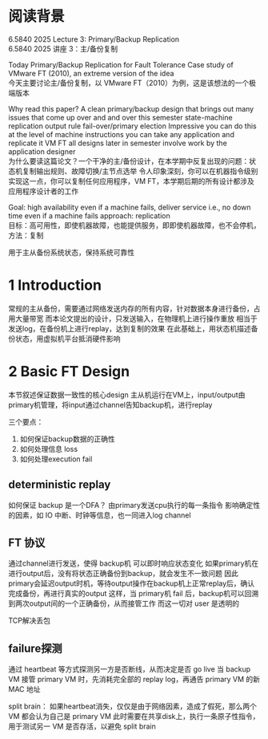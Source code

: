# 阅读背景
6.5840 2025 Lecture 3: Primary/Backup Replication  
6.5840 2025 讲座 3：主/备份复制

Today
  Primary/Backup Replication for Fault Tolerance
  Case study of VMware FT (2010), an extreme version of the idea  
今天主要讨论主/备份复制，以 VMware FT（2010）为例，这是该想法的一个极端版本  
  
Why read this paper?
  A clean primary/backup design that brings out many issues that come
  up over and and over this semester
    state-machine replication
    output rule
    fail-over/primary election
  Impressive you can do this at the level of machine instructions
    you can take any application and replicate it VM FT
    all designs later in semester involve work by the application designer  
为什么要读这篇论文？一个干净的主/备份设计，在本学期中反复出现的问题：状态机复制输出规则、故障切换/主节点选举 令人印象深刻，你可以在机器指令级别实现这一点，你可以复制任何应用程序，VM FT，本学期后期的所有设计都涉及应用程序设计者的工作  
  
Goal: high availability
  even if a machine fails, deliver service
    i.e., no down time even if a machine fails
  approach: replication  
目标：高可用性，即使机器故障，也能提供服务，即即使机器故障，也不会停机，方法：复制

用于主从备份系统状态，保持系统可靠性

# 1 Introduction
常规的主从备份，需要通过网络发送内存的所有内容，针对数据本身进行备份，占用大量带宽
而本论文提出的设计，只发送输入，在物理机上进行操作重放
  相当于发送log，在备份机上进行replay，达到复制的效果
  在此基础上，用状态机描述备份状态，用虚拟机平台抵消硬件影响

# 2 Basic FT Design
本节叙述保证数据一致性的核心design
主从机运行在VM上，input/output由primary机管理，将input通过channel告知backup机，进行replay

三个要点：
1. 如何保证backup数据的正确性
2. 如何处理信息 loss
3. 如何处理execution fail

## deterministic replay
如何保证 backup 是一个DFA？
  由primary发送cpu执行的每一条指令
  影响确定性的因素，如 IO 中断、时钟等信息，也一同进入log channel

## FT 协议
通过channel进行发送，使得 backup机 可以即时响应状态变化
如果primary机在进行output后，没有将状态正确备份到backup，就会发生不一致问题
  因此primary会延迟output时机，等待output操作在backup机上正常replay后，确认完成备份，再进行真实的output
  这样，当 primary机 fail 后，backup机可以回溯到两次output间的一个正确备份，从而接管工作
  而这一切对 user 是透明的

TCP解决丢包

## failure探测
通过 heartbeat 等方式探测另一方是否断线，从而决定是否 go live
当 backup VM 接管 primary VM 时，先消耗完全部的 replay log，再通告 primary VM 的新 MAC 地址

split brain：
  如果heartbeat消失，仅仅是由于网络因素，造成了假死，那么两个 VM 都会认为自己是 primary VM
  此时需要在共享disk上，执行一条原子性指令，用于测试另一 VM 是否存活，以避免 split brain
